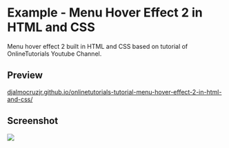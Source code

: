 <h1>Example - Menu Hover Effect 2 in HTML and CSS</h1>
<p>Menu hover effect 2 built in HTML and CSS based on tutorial of OnlineTutorials Youtube Channel.</p>

<h2>Preview</h2>
<p><a href="https://djalmocruzjr.github.io/onlinetutorials-tutorial-menu-hover-effect-2-in-html-and-css/" target="_blank">djalmocruzjr.github.io/onlinetutorials-tutorial-menu-hover-effect-2-in-html-and-css/</a></p>
  
<h2>Screenshot</h2>
<img src="https://raw.githubusercontent.com/DjalmoCruzJr/onlinetutorials-tutorial-menu-hover-effect-2-in-html-and-css/master/screenshot/screenshot.gif">

